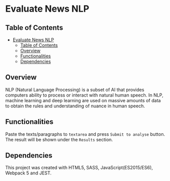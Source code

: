 # Evaluate News NLP

## Table of Contents

- [Evaluate News NLP](#evaluate-news-nlp)
  - [Table of Contents](#table-of-contents)
  - [Overview](#overview)
  - [Functionalities](#functionalities)
  - [Dependencies](#dependencies)

## Overview

NLP (Natural Language Processing) is a subset of AI that provides computers ability to process or interact with natural human speech. In NLP, machine learning and deep learning are used on massive amounts of data to obtain the rules and understanding of nuance in human speech.

## Functionalities

Paste the texts/paragraphs to `textarea` and press `Submit to analyse` button. The result will be shown under the `Results` section.

## Dependencies

This project was created with HTML5, SASS, JavaScript(ES2015/ES6), Webpack 5 and JEST.

